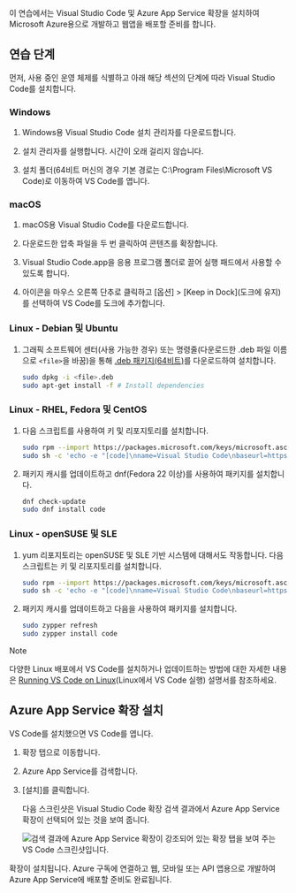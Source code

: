 이 연습에서는 Visual Studio Code 및 Azure App Service 확장을 설치하여 Microsoft Azure용으로 개발하고 웹앱을 배포할 준비를 합니다.

## <a name="exercise-steps"></a>연습 단계

먼저, 사용 중인 운영 체제를 식별하고 아래 해당 섹션의 단계에 따라 Visual Studio Code를 설치합니다.

### <a name="windows"></a>Windows

1. Windows용 Visual Studio Code 설치 관리자를 다운로드합니다.

1. 설치 관리자를 실행합니다. 시간이 오래 걸리지 않습니다.

1. 설치 폴더(64비트 머신의 경우 기본 경로는 C:\Program Files\Microsoft VS Code)로 이동하여 VS Code를 엽니다.

### <a name="macos"></a>macOS

1. macOS용 Visual Studio Code를 다운로드합니다.

1. 다운로드한 압축 파일을 두 번 클릭하여 콘텐츠를 확장합니다.

1. Visual Studio Code.app을 응용 프로그램 폴더로 끌어 실행 패드에서 사용할 수 있도록 합니다.

1. 아이콘을 마우스 오른쪽 단추로 클릭하고 [옵션] > [Keep in Dock]\(도크에 유지)를 선택하여 VS Code를 도크에 추가합니다.

### <a name="linux--debian-and-ubuntu"></a>Linux - Debian 및 Ubuntu

1. 그래픽 소프트웨어 센터(사용 가능한 경우) 또는 명령줄(다운로드한 .deb 파일 이름으로 `<file>`을 바꿈)을 통해 [.deb 패키지(64비트)](https://go.microsoft.com/fwlink/?LinkID=760868)를 다운로드하여 설치합니다.

    ```bash
    sudo dpkg -i <file>.deb
    sudo apt-get install -f # Install dependencies
    ```

### <a name="linux--rhel-fedora-and-centos"></a>Linux - RHEL, Fedora 및 CentOS

1. 다음 스크립트를 사용하여 키 및 리포지토리를 설치합니다.

    ```bash
    sudo rpm --import https://packages.microsoft.com/keys/microsoft.asc
    sudo sh -c 'echo -e "[code]\nname=Visual Studio Code\nbaseurl=https://packages.microsoft.com/yumrepos/vscode\nenabled=1\ngpgcheck=1\ngpgkey=https://packages.microsoft.com/keys/microsoft.asc" > /etc/yum.repos.d/vscode.repo'
    ```

1. 패키지 캐시를 업데이트하고 dnf(Fedora 22 이상)를 사용하여 패키지를 설치합니다.

    ```bash
    dnf check-update
    sudo dnf install code
    ```

### <a name="linux--opensuse-and-sle"></a>Linux - openSUSE 및 SLE

1. yum 리포지토리는 openSUSE 및 SLE 기반 시스템에 대해서도 작동합니다. 다음 스크립트는 키 및 리포지토리를 설치합니다.

    ```bash
    sudo rpm --import https://packages.microsoft.com/keys/microsoft.asc
    sudo sh -c 'echo -e "[code]\nname=Visual Studio Code\nbaseurl=https://packages.microsoft.com/yumrepos/vscode\nenabled=1\ntype=rpm-md\ngpgcheck=1\ngpgkey=https://packages.microsoft.com/keys/microsoft.asc" > /etc/zypp/repos.d/vscode.repo'
    ```

1. 패키지 캐시를 업데이트하고 다음을 사용하여 패키지를 설치합니다.

    ```bash
    sudo zypper refresh
    sudo zypper install code
    ```

> [!NOTE]
> 다양한 Linux 배포에서 VS Code를 설치하거나 업데이트하는 방법에 대한 자세한 내용은 [Running VS Code on Linux](https://code.visualstudio.com/docs/setup/linux)(Linux에서 VS Code 실행) 설명서를 참조하세요.

## <a name="install-azure-app-service-extension"></a>Azure App Service 확장 설치

VS Code를 설치했으면 VS Code를 엽니다.

1. 확장 탭으로 이동합니다.

1. Azure App Service를 검색합니다.

1. [설치]를 클릭합니다.

    다음 스크린샷은 Visual Studio Code 확장 검색 결과에서 Azure App Service 확장이 선택되어 있는 것을 보여 줍니다.

    ![검색 결과에 Azure App Service 확장이 강조되어 있는 확장 탭을 보여 주는 VS Code 스크린샷입니다.](../media/3-install-azure-extension.png)

확장이 설치됩니다. Azure 구독에 연결하고 웹, 모바일 또는 API 앱용으로 개발하여 Azure App Service에 배포할 준비도 완료됩니다.

